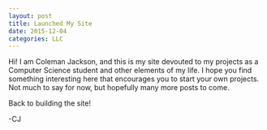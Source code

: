 ```yaml
---
layout: post
title: Launched My Site
date: 2015-12-04
categories: LLC
---
```


Hi! I am Coleman Jackson, and this is my site devouted to my projects as a
Computer Science student and other elements of my life.  I hope you find
something interesting here that encourages you to start your own projects.
Not much to say for now, but hopefully many more posts to come.

Back to building the site!

-CJ
